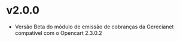 # v2.0.0

* Versão Beta do módulo de emissão de cobranças da Gerecianet compatível com o Opencart 2.3.0.2